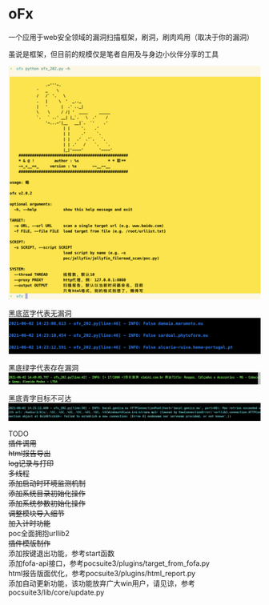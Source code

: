 # oFx

一个应用于web安全领域的漏洞扫描框架，刷洞，刷肉鸡用（取决于你的漏洞）  

虽说是框架，但目前的规模仅是笔者自用及与身边小伙伴分享的工具  

![show](img/3.png)

黑底蓝字代表无漏洞  
![show](img/1.png)

黑底绿字代表存在漏洞  
![show](img/4.png)

黑底青字目标不可达  
![show](img/2.png)



TODO  
~~插件调用~~  
~~html报告导出~~  
~~log记录与打印~~   
~~多线程~~   
~~添加启动时环境监测机制~~    
~~添加系统目录初始化操作~~  
~~添加系统参数初始化操作~~  
~~调整模块导入细节~~   
~~加入计时功能~~  
poc全面拥抱urllib2  
~~插件模版制作~~  
添加按键退出功能，参考start函数    
添加fofa-api接口，参考pocsuite3/plugins/target_from_fofa.py  
html报告版面优化，参考pocsuite3/plugins/html_report.py  
添加自动更新功能，该功能放弃广大win用户，请见谅，参考pocsuite3/lib/core/update.py  